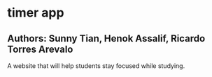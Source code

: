 # timer app

## Authors: Sunny Tian, Henok Assalif, Ricardo Torres Arevalo

A website that will help students stay focused while studying.
